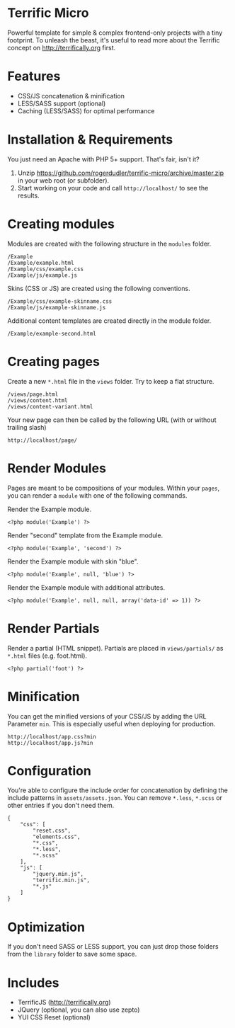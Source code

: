Terrific Micro
==============

Powerful template for simple & complex frontend-only projects with a tiny footprint. To unleash the beast, it's useful to read more about the Terrific concept on http://terrifically.org first.

Features
========
* CSS/JS concatenation & minification
* LESS/SASS support (optional)
* Caching (LESS/SASS) for optimal performance

Installation & Requirements
===========================

You just need an Apache with PHP 5+ support. That's fair, isn't it?

1. Unzip https://github.com/rogerdudler/terrific-micro/archive/master.zip in your web root (or subfolder).
2. Start working on your code and call `http://localhost/` to see the results.

Creating modules
================

Modules are created with the following structure in the `modules` folder.

    /Example
    /Example/example.html
    /Example/css/example.css
    /Example/js/example.js
    
Skins (CSS or JS) are created using the following conventions.

    /Example/css/example-skinname.css
    /Example/js/example-skinname.js

Additional content templates are created directly in the module folder.
    
    /Example/example-second.html

Creating pages
==============

Create a new `*.html` file in the `views` folder. Try to keep a flat structure.

    /views/page.html
    /views/content.html
    /views/content-variant.html
    
Your new page can then be called by the following URL (with or without trailing slash)

    http://localhost/page/
    
Render Modules
==============

Pages are meant to be compositions of your modules. Within your `pages`, you can render a `module` with one of the following commands.

Render the Example module.

    <?php module('Example') ?>

Render "second" template from the Example module.

    <?php module('Example', 'second') ?>

Render the Example module with skin "blue".

    <?php module('Example', null, 'blue') ?>
 
Render the Example module with additional attributes.

    <?php module('Example', null, null, array('data-id' => 1)) ?>
    
Render Partials
===============

Render a partial (HTML snippet). Partials are placed in `views/partials/` as `*.html` files (e.g. foot.html).

    <?php partial('foot') ?>
    
Minification
============

You can get the minified versions of your CSS/JS by adding the URL Parameter `min`. This is especially useful when deploying for production.

    http://localhost/app.css?min
    http://localhost/app.js?min
    
Configuration
=============

You're able to configure the include order for concatenation by defining the include patterns in `assets/assets.json`. You can remove `*.less`, `*.scss` or other entries if you don't need them.

    {
        "css": [
            "reset.css",
            "elements.css",
            "*.css",
            "*.less",
            "*.scss"
        ],
        "js": [
            "jquery.min.js",
            "terrific.min.js",
            "*.js"
        ]
    }
    
Optimization
============

If you don't need SASS or LESS support, you can just drop those folders from the `library` folder to save some space.

Includes
========

* TerrificJS (http://terrifically.org)
* JQuery (optional, you can also use zepto)
* YUI CSS Reset (optional)
